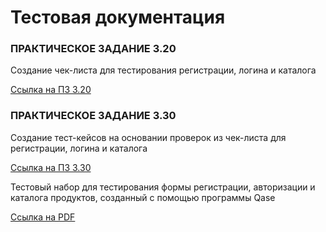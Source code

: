 # Тестовая документация

### ПРАКТИЧЕСКОЕ ЗАДАНИЕ 3.20

Создание чек-листа для тестирования регистрации, логина и каталога

[Ссылка на ПЗ 3.20](https://docs.google.com/spreadsheets/d/1mnJXMMfSCcGkc9PMEQQ9zd89jvSbrbXiK6TEjCB6jyc/edit?usp=drive_link)

### ПРАКТИЧЕСКОЕ ЗАДАНИЕ 3.30

Создание тест-кейсов на основании проверок из чек-листа для регистрации, логина и каталога

[Ссылка на ПЗ 3.30](https://app.qase.io/project/G10?author=332&previewMode=side&suite=44&tab=)

Тестовый набор для тестирования формы регистрации, авторизации и каталога продуктов, созданный с помощью программы Qase

[Ссылка на PDF](https://drive.google.com/file/d/1DUQssCZr1IKkZP8_ujd0IvW1Iwa2eonK/view?usp=sharing)
